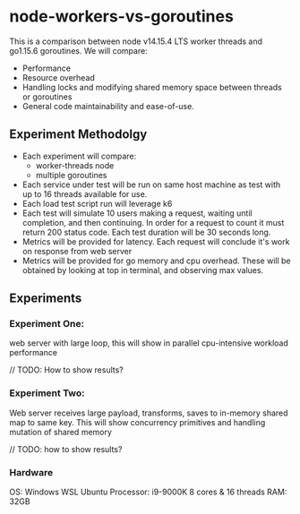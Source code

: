 # node-workers-vs-goroutines

This is a comparison between node v14.15.4 LTS worker threads and go1.15.6 goroutines. We will compare:

* Performance
* Resource overhead
* Handling locks and modifying shared memory space between threads or goroutines
* General code maintainability and ease-of-use.

## Experiment Methodolgy

* Each experiment will compare:
  * worker-threads node
  * multiple goroutines
* Each service under test will be run on same host machine as test with up to 16 threads available for use.
* Each load test script run will leverage k6
* Each test will simulate 10 users making a request, waiting until completion, and then continuing. In order for a
  request to count it must return 200 status code. Each test duration will be 30 seconds long.
* Metrics will be provided for latency. Each request will conclude it's work on response from web server
* Metrics will be provided for go memory and cpu overhead. These will be obtained by looking at top in terminal, and observing max values.

## Experiments

### Experiment One: 

web server with large loop, this will show in parallel cpu-intensive workload performance

// TODO: How to show results?

### Experiment Two: 

Web server receives large payload, transforms, saves to in-memory shared map to same key. This will show concurrency primitives and handling mutation of shared memory

// TODO: how to show results?

### Hardware

OS: Windows WSL Ubuntu
Processor: i9-9000K 8 cores & 16 threads
RAM: 32GB

